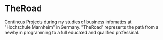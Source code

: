 TheRoad
=======
Continous Projects during my studies of business infomatics at "Hochschule Mannheim" in Germany.
"TheRoad" represents the path from a newby in programming to a full educated and qualified professinal.

